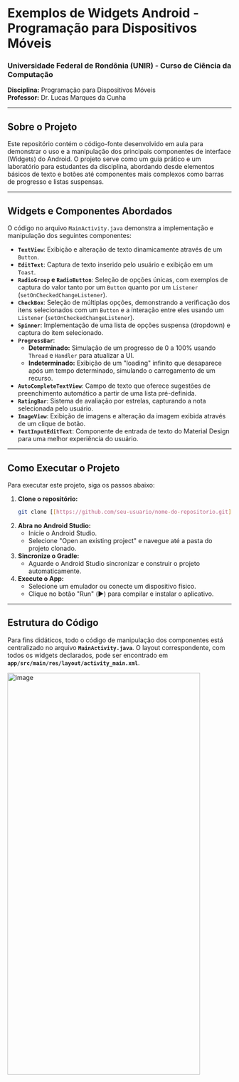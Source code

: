 # Exemplos de Widgets Android - Programação para Dispositivos Móveis

### Universidade Federal de Rondônia (UNIR) - Curso de Ciência da Computação
**Disciplina:** Programação para Dispositivos Móveis  
**Professor:** Dr. Lucas Marques da Cunha

---

## Sobre o Projeto

Este repositório contém o código-fonte desenvolvido em aula para demonstrar o uso e a manipulação dos principais componentes de interface (Widgets) do Android. O projeto serve como um guia prático e um laboratório para estudantes da disciplina, abordando desde elementos básicos de texto e botões até componentes mais complexos como barras de progresso e listas suspensas.

---

## Widgets e Componentes Abordados

O código no arquivo `MainActivity.java` demonstra a implementação e manipulação dos seguintes componentes:

* **`TextView`**: Exibição e alteração de texto dinamicamente através de um `Button`.
* **`EditText`**: Captura de texto inserido pelo usuário e exibição em um `Toast`.
* **`RadioGroup` e `RadioButton`**: Seleção de opções únicas, com exemplos de captura do valor tanto por um `Button` quanto por um `Listener` (`setOnCheckedChangeListener`).
* **`CheckBox`**: Seleção de múltiplas opções, demonstrando a verificação dos itens selecionados com um `Button` e a interação entre eles usando um `Listener` (`setOnCheckedChangeListener`).
* **`Spinner`**: Implementação de uma lista de opções suspensa (dropdown) e captura do item selecionado.
* **`ProgressBar`**:
    * **Determinado:** Simulação de um progresso de 0 a 100% usando `Thread` e `Handler` para atualizar a UI.
    * **Indeterminado:** Exibição de um "loading" infinito que desaparece após um tempo determinado, simulando o carregamento de um recurso.
* **`AutoCompleteTextView`**: Campo de texto que oferece sugestões de preenchimento automático a partir de uma lista pré-definida.
* **`RatingBar`**: Sistema de avaliação por estrelas, capturando a nota selecionada pelo usuário.
* **`ImageView`**: Exibição de imagens e alteração da imagem exibida através de um clique de botão.
* **`TextInputEditText`**: Componente de entrada de texto do Material Design para uma melhor experiência do usuário.

---

## Como Executar o Projeto

Para executar este projeto, siga os passos abaixo:

1.  **Clone o repositório:**
    ```bash
    git clone [[https://github.com/seu-usuario/nome-do-repositorio.git](https://github.com/lucasmarquesc/Widgets.git)]
    ```
2.  **Abra no Android Studio:**
    * Inicie o Android Studio.
    * Selecione "Open an existing project" e navegue até a pasta do projeto clonado.
3.  **Sincronize o Gradle:**
    * Aguarde o Android Studio sincronizar e construir o projeto automaticamente.
4.  **Execute o App:**
    * Selecione um emulador ou conecte um dispositivo físico.
    * Clique no botão "Run" (▶️) para compilar e instalar o aplicativo.

---

## Estrutura do Código

Para fins didáticos, todo o código de manipulação dos componentes está centralizado no arquivo **`MainActivity.java`**. O layout correspondente, com todos os widgets declarados, pode ser encontrado em **`app/src/main/res/layout/activity_main.xml`**.

<img width="433" height="902" alt="image" src="https://github.com/user-attachments/assets/03c6d48b-af6d-417b-a203-037fcb4f6b00" />

